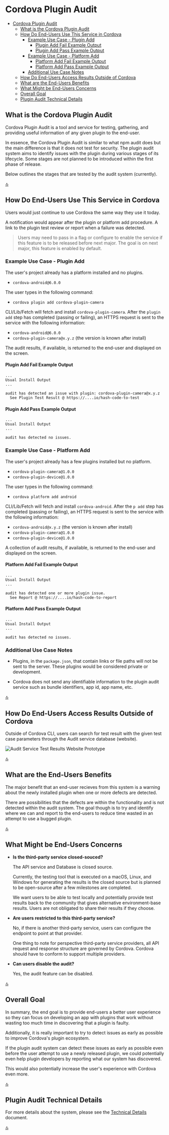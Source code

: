 # Cordova Plugin Audit

- [Cordova Plugin Audit](#cordova-plugin-audit)
  - [What is the Cordova Plugin Audit](#what-is-the-cordova-plugin-audit)
  - [How Do End-Users Use This Service in Cordova](#how-do-end-users-use-this-service-in-cordova)
    - [Example Use Case - Plugin Add](#example-use-case---plugin-add)
      - [Plugin Add Fail Example Output](#plugin-add-fail-example-output)
      - [Plugin Add Pass Example Output](#plugin-add-pass-example-output)
    - [Example Use Case - Platform Add](#example-use-case---platform-add)
      - [Platform Add Fail Example Output](#platform-add-fail-example-output)
      - [Platform Add Pass Example Output](#platform-add-pass-example-output)
    - [Additional Use Case Notes](#additional-use-case-notes)
  - [How Do End-Users Access Results Outside of Cordova](#how-do-end-users-access-results-outside-of-cordova)
  - [What are the End-Users Benefits](#what-are-the-end-users-benefits)
  - [What Might be End-Users Concerns](#what-might-be-end-users-concerns)
  - [Overall Goal](#overall-goal)
  - [Plugin Audit Technical Details](#plugin-audit-technical-details)

## What is the Cordova Plugin Audit

Cordova Plugin Audit is a tool and service for testing, gathering, and providing useful information of any given plugin to the end-user.

In essence, the Cordova Plugin Audit is similar to what npm audit does but the main difference is that it does not test for security. The plugin audit system aims to identify issues with the plugin during various stages of its lifecycle. Some stages are not planned to be introduced within the first phase of release.

Below outlines the stages that are tested by the audit system (currently).

[&#x1F51D;](#cordova-plugin-audit)

## How Do End-Users Use This Service in Cordova

Users would just continue to use Cordova the same way they use it today.

A notification would appear after the plugin or platform add procedure. A link to the plugin test review or report when a failure was detected.

> Users may need to pass in a flag or configure to enable the service if this feature is to be released before next major. The goal is on next major, this feature is enabled by default.

### Example Use Case - Plugin Add

The user's project already has a platform installed and no plugins.

- `cordova-android@6.0.0`

The user types in the following command:

- `cordova plugin add cordova-plugin-camera`

CLI/Lib/Fetch will fetch and install `cordova-plugin-camera`. After the `plugin add` step has completed (passing or failing), an HTTPS request is sent to the service with the following information:

- `cordova-android@6.0.0`
- `cordova-plugin-camera@x.y.z` (the version is known after install)

The audit results, if available, is returned to the end-user and displayed on the screen.

#### Plugin Add Fail Example Output

```prompt
...
Usual Install Output
...

audit has detected an issue with plugin: cordova-plugin-camera@x.y.z
  See Plugin Test Result @ https://....io/hash-code-to-test
```

#### Plugin Add Pass Example Output

```prompt
...
Usual Install Output
...

audit has detected no issues.
```

### Example Use Case - Platform Add

The user's project already has a few plugins installed but no platform.

- `cordova-plugin-camera@1.0.0`
- `cordova-plugin-device@1.0.0`

The user types in the following command:

- `cordova platform add android`

CLI/Lib/Fetch will fetch and install `cordova-android`. After the `p add` step has completed (passing or failing), an HTTPS request is sent to the service with the following information:

- `cordova-android@x.y.z`  (the version is known after install)
- `cordova-plugin-camera@1.0.0`
- `cordova-plugin-device@1.0.0`

A collection of audit results, if available, is returned to the end-user and displayed on the screen.

#### Platform Add Fail Example Output

```prompt
...
Usual Install Output
...

audit has detected one or more plugin issue.
  See Report @ https://....io/hash-code-to-report
```

#### Platform Add Pass Example Output

```prompt
...
Usual Install Output
...

audit has detected no issues.
```

### Additional Use Case Notes

- Plugins, in the `package.json`, that contain links or file paths will not be sent to the server. These plugins would be considered private or development.

- Cordova does not send any identifiable information to the plugin audit service such as bundle identifiers, app id, app name, etc.

[&#x1F51D;](#cordova-plugin-audit)

## How Do End-Users Access Results Outside of Cordova

Outside of Cordova CLI, users can search for test result with the given test case parameters through the Audit service database (website).

![Audit Service Test Results Website Prototype](../master/example-test-results.png)

[&#x1F51D;](#cordova-plugin-audit)

## What are the End-Users Benefits

The major benefit that an end-user recieves from this system is a warning about the newly installed plugin when one or more defects are detected.

There are possibilities that the defects are within the functionality and is not detected within the audit system. The goal though is to try and identify where we can and report to the end-users to reduce time wasted in an attempt to use a bugged plugin.

[&#x1F51D;](#cordova-plugin-audit)

## What Might be End-Users Concerns

- **Is the third-party service closed-souced?**

  The API service and Database is closed source.

  Currently, the testing tool that is executed on a macOS, Linux, and Windows for generating the results is the closed source but is planned to be open-source after a few milestones are completed.

  We want users to be able to test locally and potentially provide test results back to the community that gives alternative environment-base results. Users are not obligated to share their results if they choose.

- **Are users restricted to this third-party service?**

  No, if there is another third-party service, users can configure the endpoint to point at that provider.

  One thing to note for perspective third-party service providers, all API request and response structure are governed by Cordova. Cordova should have to conform to support multiple providers.

- **Can users disable the audit?**

  Yes, the audit feature can be disabled.

[&#x1F51D;](#cordova-plugin-audit)

## Overall Goal

In summary, the end goal is to provide end-users a better user experience so they can focus on developing an app with plugins that work without wasting too much time in discovering that a plugin is faulty.

Additionally, it is really important to try to detect issues as early as possible to improve Cordova's plugin ecosystem.

If the plugin audit system can detect these issues as early as possible even before the user attempt to use a newly released plugin, we could potentially even help plugin developers by reporting what our system has discovered.

This would also potentially increase the user's experience with Cordova even more.

[&#x1F51D;](#cordova-plugin-audit)

## Plugin Audit Technical Details

For more details about the system, please see the [Technical Details](../master/TechnicalDetails.md) document.

[&#x1F51D;](#cordova-plugin-audit)
